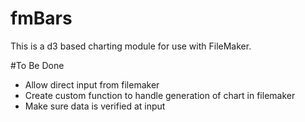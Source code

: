 # fmBars

This is a d3 based charting module for use with FileMaker.

#To Be Done

- Allow direct input from filemaker
- Create custom function to handle generation of chart in filemaker
- Make sure data is verified at input
